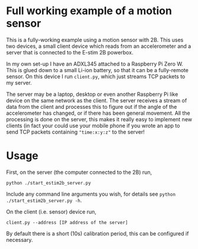 # Full working example of a motion sensor

This is a fully-working example using a motion sensor with 2B.
This uses two devices, a small client device which reads from an
accelerometer and a server that is connected to the E-stim 2B powerbox.

In my own set-up I have an ADXL345 attached to a Raspberry Pi Zero W.
This is glued down to a small Li-ion battery, so that it can be a fully-remote
sensor. On this device I run `client.py`, which just streams TCP packets to
my server.

The server may be a laptop, desktop or even another Raspberry Pi like device on the 
same network as the client. The server receives a stream of data from the client and
processes this to figure out if the angle of the accelerometer has changed, or if
there has been general movement. All the processing is done on the server, this makes 
it really easy to implement new clients (in fact your could use your mobile phone if 
you wrote an app to send TCP packets containing `"time:x:y:z"` to the server!

# Usage

First, on the server (the computer connected to the 2B) run,

    python ./start_estim2b_server.py

Include any command line arguments you wish, for details see `python ./start_estim2b_server.py -h`.

On the client (i.e. sensor) device run,

    client.py --address [IP address of the server]

By default there is a short (10s) calibration period, this can be configured if necessary.

